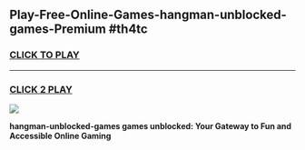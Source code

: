 
## Play-Free-Online-Games-hangman-unblocked-games-Premium #th4tc
<h3>
<a href="https://premium.freeplayer.one?title=hangman-unblocked-games&ref=8M">CLICK TO PLAY</a></h3>
<hr>

<h3>
<a href="https://premium.freeplayer.one?title=hangman-unblocked-games&ref=8M">CLICK 2 PLAY</a>
  
</h3>

<a href="https://premium.freeplayer.one?title=hangman-unblocked-games&ref=8M"><img src="https://clearcache.store/games.png"></a>


**hangman-unblocked-games games unblocked: Your Gateway to Fun and Accessible Online Gaming**
